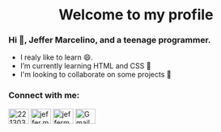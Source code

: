 <h1 align="center">Welcome to my profile</h1>

<!--
### Hi there 👋
**JefferMarcelino/JefferMarcelino** is a ✨ _special_ ✨ repository because its `README.md` (this file) appears on your GitHub profile.

Here are some ideas to get you started:

- 🔭 I’m currently working on ...
- 🌱 I’m currently learning ...
- 👯 I’m looking to collaborate on ...
- 🤔 I’m looking for help with ...
- 💬 Ask me about ...
- 📫 How to reach me: ...
- 😄 Pronouns: ...
- ⚡ Fun fact: ...
-->


<h3>Hi 👋, Jeffer Marcelino, and a teenage programmer.</h3>

- I realy like to learn 😄.
- I’m currently learning HTML and CSS 🌱
- I'm looking to collaborate on some projects 👯

<h3 align="left">Connect with me:</h3>
<p align="left">
<a href="https://pt.stackoverflow.com/users/221303/jeffer-marcelino" target="_blank" rel="external"><img align="center" src="https://cdn.jsdelivr.net/npm/simple-icons@3.0.1/icons/stackoverflow.svg" alt="221303" height="30" width="40" /></a>
<a href="https://fb.com/jeffer.marcelino.3" target="_blank" rel="external"><img align="center" src="https://cdn.jsdelivr.net/npm/simple-icons@3.0.1/icons/facebook.svg" alt="jeffer.marcelino.3" height="30" width="40" /></a>
<a href="https://instagram.com/jeffermarcelino" target="_blank" rel="external"><img align="center" src="https://cdn.jsdelivr.net/npm/simple-icons@3.0.1/icons/instagram.svg" alt="jeffermarcelino" height="30" width="40" /></a>
<a href="mailto:jeffersunde72@gmail.com" target="_blank" rel="external"><img align="center" src="https://cdn.jsdelivr.net/npm/simple-icons@v3/icons/gmail.svg" alt="Gmail" height="30" width="40" /></a>
</p>

